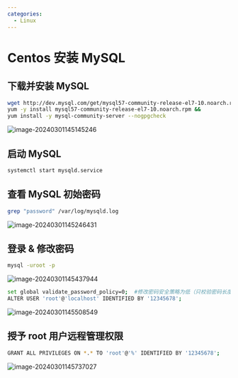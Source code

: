 ```yaml
---
categories:
  - Linux
---
```

# Centos 安装 MySQL

## 下载并安装 MySQL

```sh
wget http://dev.mysql.com/get/mysql57-community-release-el7-10.noarch.rpm &&
yum -y install mysql57-community-release-el7-10.noarch.rpm &&
yum install -y mysql-community-server --nogpgcheck
```

![image-20240301145145246](https://cdgwsd.oss-cn-guangzhou.aliyuncs.com/img/202403011451012.png)

## 启动 MySQL

```sh
systemctl start mysqld.service
```

## 查看 MySQL 初始密码

```sh
grep "password" /var/log/mysqld.log
```

![image-20240301145246431](https://cdgwsd.oss-cn-guangzhou.aliyuncs.com/img/202403011452787.png)

## 登录 & 修改密码

```sh
mysql -uroot -p
```

![image-20240301145437944](https://cdgwsd.oss-cn-guangzhou.aliyuncs.com/img/202403011454512.png)

```sh
set global validate_password_policy=0;  #修改密码安全策略为低（只校验密码长度，至少8位）。
ALTER USER 'root'@'localhost' IDENTIFIED BY '12345678';
```

![image-20240301145508549](https://cdgwsd.oss-cn-guangzhou.aliyuncs.com/img/202403011455043.png)

## 授予 root 用户远程管理权限

```sh
GRANT ALL PRIVILEGES ON *.* TO 'root'@'%' IDENTIFIED BY '12345678';
```

![image-20240301145737027](https://cdgwsd.oss-cn-guangzhou.aliyuncs.com/img/202403011457305.png)